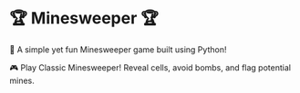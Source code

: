 # 🏆 Minesweeper 🏆
🚀 A simple yet fun Minesweeper game built using Python!

🎮 Play Classic Minesweeper! Reveal cells, avoid bombs, and flag potential mines.
